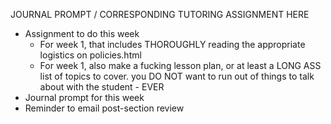 JOURNAL PROMPT / CORRESPONDING TUTORING ASSIGNMENT HERE

* Assignment to do this week
  * For week 1, that includes THOROUGHLY reading the appropriate logistics on policies.html
  * For week 1, also make a fucking  lesson plan, or at least a LONG ASS list of topics to cover.  you DO NOT want to run out  of things to talk  about  with the student - EVER
* Journal prompt for this week
* Reminder to email post-section review